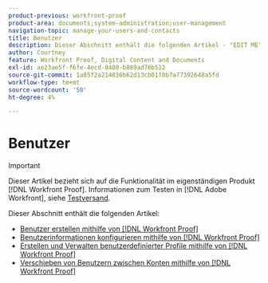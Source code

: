 ```yaml
---
product-previous: workfront-proof
product-area: documents;system-administration;user-management
navigation-topic: manage-your-users-and-contacts
title: Benutzer
description: Dieser Abschnitt enthält die folgenden Artikel - "EDIT ME".
author: Courtney
feature: Workfront Proof, Digital Content and Documents
exl-id: ae23ae5f-f6fe-4ecd-8480-b889ad76b512
source-git-commit: 1a85f2a214036b62d13cb01f0b7a77392648a5fd
workflow-type: tm+mt
source-wordcount: '50'
ht-degree: 4%

---
```


# Benutzer

>[!IMPORTANT]
>
>Dieser Artikel bezieht sich auf die Funktionalität im eigenständigen Produkt [!DNL Workfront Proof]. Informationen zum Testen in [!DNL Adobe Workfront], siehe [Testversand](../../../review-and-approve-work/proofing/proofing.md).

Dieser Abschnitt enthält die folgenden Artikel:

* [Benutzer erstellen mithilfe von [!DNL Workfront Proof]](../../../workfront-proof/wp-mnguserscontacts/users/create-users.md)
* [Benutzerinformationen konfigurieren mithilfe von [!DNL Workfront Proof]](../../../workfront-proof/wp-mnguserscontacts/users/configure-user-info.md)
* [Erstellen und Verwalten benutzerdefinierter Profile mithilfe von [!DNL Workfront Proof]](../../../workfront-proof/wp-mnguserscontacts/users/create-and-manage-custom-profiles.md)
* [Verschieben von Benutzern zwischen Konten mithilfe von [!DNL Workfront Proof]](../../../workfront-proof/wp-mnguserscontacts/users/move-users-between-accounts.md)
